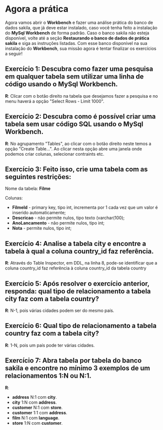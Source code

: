 # Agora a prática

Agora vamos abrir o **Workbench** e fazer uma análise prática do banco de dados sakila, que já deve estar instalado, caso você tenha feito a instalação do **MySql Workbench** de forma padrão. Caso o banco sakila não esteja disponível, volte até a seção **Restaurando o banco de dados de prática sakila** e siga as instruções listadas. Com esse banco disponível na sua instalação do **Workbench**, sua missão agora é tentar finalizar os exercícios a seguir!

## **Exercício 1**: Descubra como fazer uma pesquisa em qualquer tabela sem utilizar uma linha de código usando o **MySql Workbench**.

**R**: Clicar com o botão direito na tabela que desejamos fazer a pesquisa e no menu haverá a opção "Select Rows - Limit 1000".

## **Exercício 2**: Descubra como é possível criar uma tabela sem usar código **SQL** usando o **MySql Workbench**.

**R**: No agrupamento "Tables", ao clicar com o botão direito neste temos a opção "Create Table...". Ao clicar nesta opção abre uma janela onde podemos criar colunas, selecionar contraints etc.

## **Exercício 3**: Feito isso, crie uma tabela com as seguintes restrições:

Nome da tabela: **Filme**

Colunas:
  * **FilmeId** - primary key, tipo int, incrementa por 1 cada vez que um valor é inserido automaticamente;
  * **Descricao** - não permite nulos, tipo texto (varchar(100);
  * **AnoLancamento** - não permite nulos, tipo int;
  * **Nota** - permite nulos, tipo int;

## **Exercício 4**: Analise a tabela **city** e encontre a tabela à qual a coluna **country_id** faz referência.

**R**: Através do Table Inspector, em DDL, na linha 8, pode-se identificar que a coluna country_id faz referência à coluna country_id da tabela country

## **Exercício 5**: Após resolver o exercício anterior, responda: qual tipo de relacionamento a tabela city faz com a tabela country?

**R**: N-1, pois várias cidades podem ser do mesmo país.

## **Exercício 6**: Qual tipo de relacionamento a tabela **country** faz com a tabela **city**?

**R**: 1-N, pois um país pode ter várias cidades.

## **Exercício 7**: Abra tabela por tabela do banco **sakila** e encontre no mínimo 3 exemplos de um relacionamentos 1:N ou N:1.

**R**: 

* **address** N:1 com **city**.
* **city** 1:N com **address**.
* **customer** N:1 com **store**.
* **customer** 1:1 com **address**.
* **film** N:1 com **language**.
* **store** 1:N com **customer**.
